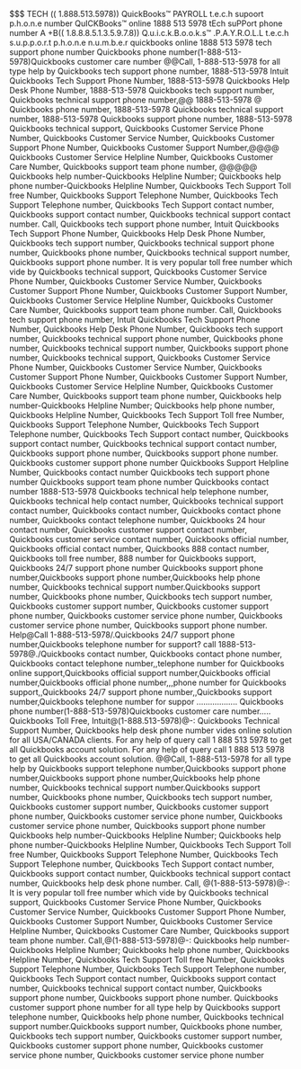 $$$ TECH (( 1.888.513.5978)) QuickBooks™ PAYROLL t.e.c.h supoort p.h.o.n.e number
QuICKBooks™ online 1888 513 5978 tEch suPPort phone number
A +B(( 1.8.8.8.5.1.3.5.9.7.8)) Q.u.i.c.k.B.o.o.k.s™ .P.A.Y.R.O.L.L t.e.c.h s.u.p.p.o.r.t p.h.o.n.e n.u.m.b.e.r
quickbooks online 1888 513 5978 tech support phone number Quickbooks phone number(1-888-513-5978)Quickbooks customer care number @@Call, 1-888-513-5978 for all type help by Quickbooks tech support phone number, 1888-513-5978 Intuit Quickbooks Tech Support Phone Number, 1888-513-5978 Quickbooks Help Desk Phone Number, 1888-513-5978 Quickbooks tech support number, Quickbooks technical support phone number,@@ 1888-513-5978 @ Quickbooks phone number, 1888-513-5978 Quickbooks technical support number, 1888-513-5978 Quickbooks support phone number, 1888-513-5978 Quickbooks technical support, Quickbooks Customer Service Phone Number, Quickbooks Customer Service Number, Quickbooks Customer Support Phone Number, Quickbooks Customer Support Number,@@@@ Quickbooks Customer Service Helpline Number, Quickbooks Customer Care Number, Quickbooks support team phone number, @@@@@ Quickbooks help number-Quickbooks Helpline Number; Quickbooks help phone number-Quickbooks Helpline Number, Quickbooks Tech Support Toll free Number, Quickbooks Support Telephone Number, Quickbooks Tech Support Telephone number, Quickbooks Tech Support contact number, Quickbooks support contact number, Quickbooks technical support contact number. Call, Quickbooks tech support phone number, Intuit Quickbooks Tech Support Phone Number, Quickbooks Help Desk Phone Number, Quickbooks tech support number, Quickbooks technical support phone number, Quickbooks phone number, Quickbooks technical support number, Quickbooks support phone number. It is very popular toll free number which vide by Quickbooks technical support, Quickbooks Customer Service Phone Number, Quickbooks Customer Service Number, Quickbooks Customer Support Phone Number, Quickbooks Customer Support Number, Quickbooks Customer Service Helpline Number, Quickbooks Customer Care Number, Quickbooks support team phone number. Call, Quickbooks tech support phone number, Intuit Quickbooks Tech Support Phone Number, Quickbooks Help Desk Phone Number, Quickbooks tech support number, Quickbooks technical support phone number, Quickbooks phone number, Quickbooks technical support number, Quickbooks support phone number, Quickbooks technical support, Quickbooks Customer Service Phone Number, Quickbooks Customer Service Number, Quickbooks Customer Support Phone Number, Quickbooks Customer Support Number, Quickbooks Customer Service Helpline Number, Quickbooks Customer Care Number, Quickbooks support team phone number, Quickbooks help number-Quickbooks Helpline Number; Quickbooks help phone number, Quickbooks Helpline Number, Quickbooks Tech Support Toll free Number, Quickbooks Support Telephone Number, Quickbooks Tech Support Telephone number, Quickbooks Tech Support contact number, Quickbooks support contact number, Quickbooks technical support contact number, Quickbooks support phone number, Quickbooks support phone number. Quickbooks customer support phone number Quickbooks Support Helpline Number, Quickbooks contact number Quickbooks tech support phone number
Quickbooks support team phone number
Quickbooks contact number 1888-513-5978 Quickbooks technical help telephone number, Quickbooks technical help contact number, Quickbooks technical support contact number, Quickbooks contact number, Quickbooks contact phone number, Quickbooks contact telephone number, Quickbooks 24 hour contact number, Quickbooks customer support contact number, Quickbooks customer service contact number, Quickbooks official number, Quickbooks official contact number, Quickbooks 888 contact number, Quickbooks toll free number, 888 number for Quickbooks support, Quickbooks 24/7 support phone number Quickbooks support phone number,Quickbooks support phone number,Quickbooks help phone number, Quickbooks technical support number.Quickbooks support number, Quickbooks phone number, Quickbooks tech support number, Quickbooks customer support number, Quickbooks customer support phone number, Quickbooks customer service phone number, Quickbooks customer service phone number, Quickbooks support phone number.
Help@Call 1-888-513-5978/.Quickbooks 24/7 support phone number,Quickbooks telephone number for support? call 1888-513-5978@./Quickbooks contact number, Quickbooks contact phone number, Quickbooks contact telephone number,,telephone number for Quickbooks online support,Quickbooks official support number,Quickbooks official number,Quickbooks official phone number,,,phone number for Quickbooks support,,Quickbooks 24/7 support phone number,,Quickbooks support number,Quickbooks telephone number for suppor
..................
Quickbooks phone number(1-888-513-5978)Quickbooks customer care number..... Quickbooks Toll Free, Intuit@(1-888.513-5978)@-: Quickbooks Technical Support Number, Quickbooks help desk phone number vides online solution for all USA/CANADA clients. For any help of query call 1 888 513 5978 to get all Quickbooks account solution. For any help of query call 1 888 513 5978 to get all Quickbooks account solution. @@Call, 1-888-513-5978 for all type help by Quickbooks support telephone number,Quickbooks support phone number,Quickbooks support phone number,Quickbooks help phone number, Quickbooks technical support number.Quickbooks support number, Quickbooks phone number, Quickbooks tech support number, Quickbooks customer support number, Quickbooks customer support phone number, Quickbooks customer service phone number, Quickbooks customer service phone number, Quickbooks support phone number Quickbooks help number-Quickbooks Helpline Number; Quickbooks help phone number-Quickbooks Helpline Number, Quickbooks Tech Support Toll free Number, Quickbooks Support Telephone Number, Quickbooks Tech Support Telephone number, Quickbooks Tech Support contact number, Quickbooks support contact number, Quickbooks technical support contact number, Quickbooks help desk phone number. Call, @(1-888-513-5978)@-: It is very popular toll free number which vide by Quickbooks technical support, Quickbooks Customer Service Phone Number, Quickbooks Customer Service Number, Quickbooks Customer Support Phone Number, Quickbooks Customer Support Number, Quickbooks Customer Service Helpline Number, Quickbooks Customer Care Number, Quickbooks support team phone number. Call,@(1-888-513-5978)@-: Quickbooks help number-Quickbooks Helpline Number; Quickbooks help phone number, Quickbooks Helpline Number, Quickbooks Tech Support Toll free Number, Quickbooks Support Telephone Number, Quickbooks Tech Support Telephone number, Quickbooks Tech Support contact number, Quickbooks support contact number, Quickbooks technical support contact number, Quickbooks support phone number, Quickbooks support phone number. Quickbooks customer support phone number for all type help by Quickbooks support telephone number, Quickbooks help phone number, Quickbooks technical support number.Quickbooks support number, Quickbooks phone number, Quickbooks tech support number, Quickbooks customer support number, Quickbooks customer support phone number, Quickbooks customer service phone number, Quickbooks customer service phone number